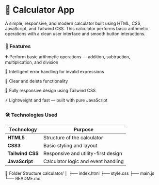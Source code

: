 <h1>🧮 Calculator App</h1>

A simple, responsive, and modern calculator built using HTML, CSS, JavaScript, and Tailwind CSS.
This calculator performs basic arithmetic operations with a clean user interface and smooth button interactions.

<h3>🚀 Features</h3>

➕ Perform basic arithmetic operations — addition, subtraction, multiplication, and division

🧠 Intelligent error handling for invalid expressions

🔄 Clear and delete functionality

📱 Fully responsive design using Tailwind CSS

⚡ Lightweight and fast — built with pure JavaScript



<h3>🛠️ Technologies Used</h3>

| Technology           | Purpose                             |
| -------------------- | ----------------------------------- |
| **HTML5**            | Structure of the calculator         |
| **CSS3**             | Basic styling and layout            |
| **Tailwind CSS**     | Responsive and utility-first design |
| **JavaScript**       | Calculator logic and event handling |





📂 Folder Structure
calculator/
│
├── index.html
├── style.css
├── main.js
└── README.md
